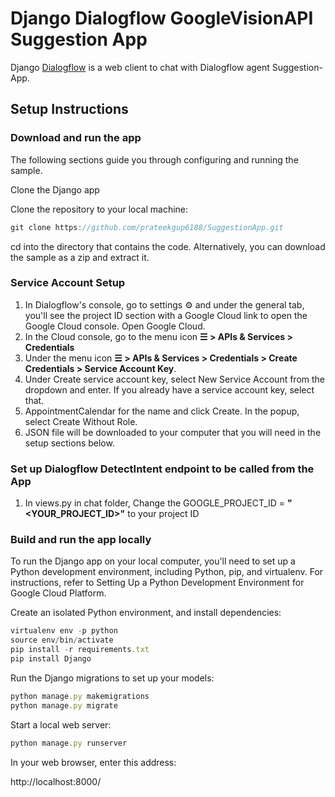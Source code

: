 # Django Dialogflow GoogleVisionAPI Suggestion App
Django [Dialogflow](https://dialogflow.com) is a web client to chat with Dialogflow agent Suggestion-App.

## Setup Instructions

### Download and run the app
The following sections guide you through configuring and running the sample.

Clone the Django app

Clone the repository to your local machine:
```js 
git clone https://github.com/prateekgup6188/SuggestionApp.git
```
cd into the directory that contains the code.
Alternatively, you can download the sample as a zip and extract it.

### Service Account Setup
1. In Dialogflow's console, go to settings ⚙ and under the general tab, you'll see the project ID section with a Google Cloud link to open the Google Cloud console. Open Google Cloud.
2. In the Cloud console, go to the menu icon **☰ > APIs & Services > Credentials**
3. Under the menu icon **☰ > APIs & Services > Credentials > Create Credentials > Service Account Key**.
4. Under Create service account key, select New Service Account from the dropdown and enter. If you already have a service account key, select that. 
5. AppointmentCalendar for the name and click Create. In the popup, select Create Without Role.
6. JSON file will be downloaded to your computer that you will need in the setup sections below.

### Set up Dialogflow DetectIntent endpoint to be called from the App
1. In views.py in chat folder, Change the GOOGLE_PROJECT_ID = **"<YOUR_PROJECT_ID>"** to your project ID

### Build and run the app locally
To run the Django app on your local computer, you'll need to set up a Python development environment, including Python, pip, and virtualenv. For instructions, refer to Setting Up a Python Development Environment for Google Cloud Platform.

Create an isolated Python environment, and install dependencies:
```js
virtualenv env -p python
source env/bin/activate
pip install -r requirements.txt
pip install Django
```
Run the Django migrations to set up your models:
```js
python manage.py makemigrations
python manage.py migrate
```
Start a local web server:
```js
python manage.py runserver
```
In your web browser, enter this address:

http://localhost:8000/

